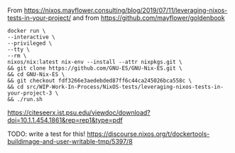 


From https://nixos.mayflower.consulting/blog/2019/07/11/leveraging-nixos-tests-in-your-project/
and from https://github.com/mayflower/goldenbook


```
docker run \
--interactive \
--privileged \
--tty \
--rm \
nixos/nix:latest nix-env --install --attr nixpkgs.git \
&& git clone https://github.com/GNU-ES/GNU-Nix-ES.git \
&& cd GNU-Nix-ES \
&& git checkout fdf3266e3aedebded87ff6c44ca245026bca558c \
&& cd src/WIP-Work-In-Process/NixOS-tests/leveraging-nixos-tests-in-your-project-3 \
&& ./run.sh
```


https://citeseerx.ist.psu.edu/viewdoc/download?doi=10.1.1.454.1861&rep=rep1&type=pdf

TODO: write a test for this!
https://discourse.nixos.org/t/dockertools-buildimage-and-user-writable-tmp/5397/8
